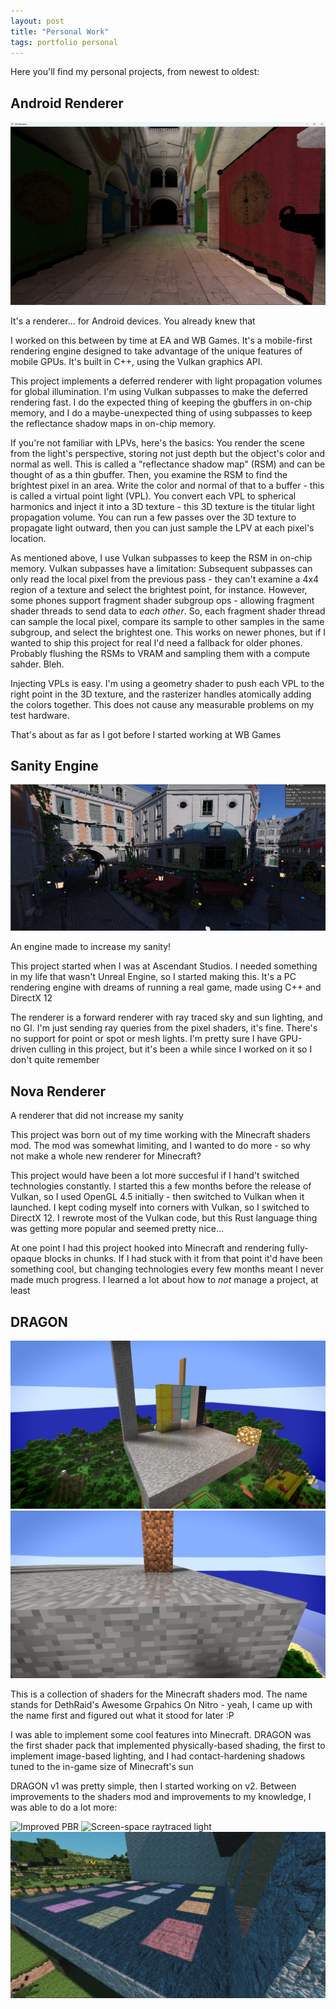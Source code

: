 ```yaml
--- 
layout: post
title: "Personal Work"
tags: portfolio personal
---
```


Here you'll find my personal projects, from newest to oldest:

## Android Renderer

![Sponza with a light propagation volume](/img/AndroidRendererSponzaLPV.png)

It's a renderer... for Android devices. You already knew that

I worked on this between by time at EA and WB Games. It's a mobile-first rendering engine designed to take advantage of the unique features of mobile GPUs. It's built in C++, using the Vulkan graphics API.

This project implements a deferred renderer with light propagation volumes for global illumination. I'm using Vulkan subpasses to make the deferred rendering fast. I do the expected thing of keeping the gbuffers in on-chip memory, and I do a maybe-unexpected thing of using subpasses to keep the reflectance shadow maps in on-chip memory.

If you're not familiar with LPVs, here's the basics: You render the scene from the light's perspective, storing not just depth but the object's color and normal as well. This is called a "reflectance shadow map" (RSM) and can be thought of as a thin gbuffer. Then, you examine the RSM to find the brightest pixel in an area. Write the color and normal of that to a buffer - this is called a virtual point light (VPL). You convert each VPL to spherical harmonics and inject it into a 3D texture - this 3D texture is the titular light propagation volume. You can run a few passes over the 3D texture to propagate light outward, then you can just sample the LPV at each pixel's location.

As mentioned above, I use Vulkan subpasses to keep the RSM in on-chip memory. Vulkan subpasses have a limitation: Subsequent subpasses can only read the local pixel from the previous pass - they can't examine a 4x4 region of a texture and select the brightest point, for instance. However, some phones support fragment shader subgroup ops - allowing fragment shader threads to send data to _each other_. So, each fragment shader thread can sample the local pixel, compare its sample to other samples in the same subgroup, and select the brightest one. This works on newer phones, but if I wanted to ship this project for real I'd need a fallback for older phones. Probably flushing the RSMs to VRAM and sampling them with a compute sahder. Bleh.

Injecting VPLs is easy. I'm using a geometry shader to push each VPL to the right point in the 3D texture, and the rasterizer handles atomically adding the colors together. This does not cause any measurable problems on my test hardware.

That's about as far as I got before I started working at WB Games

## Sanity Engine

![Lumberyard Bistro, pathtraced!](/img/SanityEnginePathtracedBistro.png)

An engine made to increase my sanity!

This project started when I was at Ascendant Studios. I needed something in my life that wasn't Unreal Engine, so I started making this. It's a PC rendering engine with dreams of running a real game, made using C++ and DirectX 12

The renderer is a forward renderer with ray traced sky and sun lighting, and no GI. I'm just sending ray queries from the pixel shaders, it's fine. There's no support for point or spot or mesh lights. I'm pretty sure I have GPU-driven culling in this project, but it's been a while since I worked on it so I don't quite remember

## Nova Renderer

A renderer that did not increase my sanity 

This project was born out of my time working with the Minecraft shaders mod. The mod was somewhat limiting, and I wanted to do more - so why not make a whole new renderer for Minecraft?

This project would have been a lot more succesful if I hand't switched technologies constantly. I started this a few months before the release of Vulkan, so I used OpenGL 4.5 initially - then switched to Vulkan when it launched. I kept coding myself into corners with Vulkan, so I switched to DirectX 12. I rewrote most of the Vulkan code, but this Rust language thing was getting more popular and seemed pretty nice...

At one point I had this project hooked into Minecraft and rendering fully-opaque blocks in chunks. If I had stuck with it from that point it'd have been something cool, but changing technologies every few months meant I never made much progress. I learned a lot about how to _not_ manage a project, at least

## DRAGON

![DRAGON v1 Shadows and Metals](/img/dragon_v1_ult.png) ![DRAGON v1 Fresnel](/img/fresnel1.png)

This is a collection of shaders for the Minecraft shaders mod. The name stands for DethRaid's Awesome Grpahics On Nitro - yeah, I came up with the name first and figured out what it stood for later :P

I was able to implement some cool features into Minecraft. DRAGON was the first shader pack that implemented physically-based shading, the first to implement image-based lighting, and I had contact-hardening shadows tuned to the in-game size of Minecraft's sun

DRAGON v1 was pretty simple, then I started working on v2. Between improvements to the shaders mod and improvements to my knowledge, I was able to do a lot more:

![Improved PBR](/img/PBR-improved-full.png)
![Screen-space raytraced light](/img/raytraced_light_full.png)
![SColored Shadows](/img/shadows-colored-full.png)

